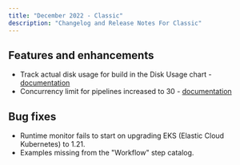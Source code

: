 ```yaml
---
title: "December 2022 - Classic"
description: "Changelog and Release Notes For Classic"
---
```


## Features and enhancements

- Track actual disk usage for build in the Disk Usage chart  - [documentation]({{site.baseurl}}/docs/pipelines/monitoring-pipelines/#viewing-pipeline-metrics)
- Concurrency limit for pipelines increased to 30 - [documentation]({{site.baseurl}}/docs/pipelines/pipelines/#policies)

## Bug fixes

- Runtime monitor fails to start on upgrading EKS (Elastic Cloud Kubernetes) to 1.21.
- Examples missing from the "Workflow" step catalog.
